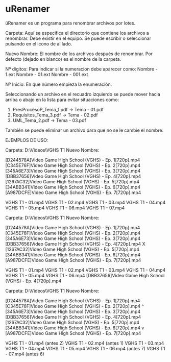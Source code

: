 # uRenamer

üRenamer es un programa para renombrar archivos por lotes. 

Carpeta: Aquí se especifica el directorio que contiene los archivos a
	renombrar. Debe existir en el equipo. Se puede escribir o seleccionar
	pulsando en el icono de al lado.

Nuevo Nombre: El nombre de los archivos después de renombrar. Por defecto
	(dejado en blanco) es el nombre de la carpeta. 

Nº digitos: Para indicar si la numeracion debe aparecer como:
	Nombre - 1.ext
	Nombre - 01.ext
	Nombre - 001.ext

Nº Inicio: En que número empieza la enumeración.


Seleccionando un archivo en el recuadro izquierdo se puede mover hacia arriba
o abajo en la lista para evitar situaciones como:

1. PresProcesoP_Tema_1.pdf      -> Tema - 01.pdf
2. Requisitos_Tema_3.pdf 	-> Tema - 02.pdf
3. UML_Tema_2.pdf		-> Tema - 03.pdf

También se puede eliminar un archivo para que no se le cambie el nombre.



EJEMPLOS DE USO:

Carpeta: D:\Videos\VGHS T1
Nuevo Nombre: 

[D244578A]Video Game High School (VGHS) - Ep. 1[720p].mp4
[C345E76F]Video Game High School (VGHS) - Ep. 2[720p].mp4
[345A6E73]Video Game High School (VGHS) - Ep. 3[720p].mp4
[DBB37656]Video Game High School (VGHS) - Ep. 4[720p].mp4
[1267AC32]Video Game High School (VGHS) - Ep. 5[720p].mp4
[34ABB341]Video Game High School (VGHS) - Ep. 6[720p].mp4
[A987DCFE]Video Game High School (VGHS) - Ep. 7[720p].mp4

VGHS T1 - 01.mp4
VGHS T1 - 02.mp4
VGHS T1 - 03.mp4
VGHS T1 - 04.mp4
VGHS T1 - 05.mp4
VGHS T1 - 06.mp4
VGHS T1 - 07.mp4



Carpeta: D:\Videos\VGHS T1
Nuevo Nombre: 

[D244578A]Video Game High School (VGHS) - Ep. 1[720p].mp4
[C345E76F]Video Game High School (VGHS) - Ep. 2[720p].mp4
[345A6E73]Video Game High School (VGHS) - Ep. 3[720p].mp4
[DBB37656]Video Game High School (VGHS) - Ep. 4[720p].mp4 X
[1267AC32]Video Game High School (VGHS) - Ep. 5[720p].mp4
[34ABB341]Video Game High School (VGHS) - Ep. 6[720p].mp4
[A987DCFE]Video Game High School (VGHS) - Ep. 7[720p].mp4

VGHS T1 - 01.mp4
VGHS T1 - 02.mp4
VGHS T1 - 03.mp4
VGHS T1 - 04.mp4
VGHS T1 - 05.mp4
VGHS T1 - 06.mp4
[DBB37656]Video Game High School (VGHS) - Ep. 4[720p].mp4



Carpeta: D:\Videos\VGHS T1
Nuevo Nombre: 

[D244578A]Video Game High School (VGHS) - Ep. 1[720p].mp4
[C345E76F]Video Game High School (VGHS) - Ep. 2[720p].mp4 ^
[345A6E73]Video Game High School (VGHS) - Ep. 3[720p].mp4
[DBB37656]Video Game High School (VGHS) - Ep. 4[720p].mp4
[1267AC32]Video Game High School (VGHS) - Ep. 5[720p].mp4
[34ABB341]Video Game High School (VGHS) - Ep. 6[720p].mp4 v
[A987DCFE]Video Game High School (VGHS) - Ep. 7[720p].mp4

VGHS T1 - 01.mp4 (antes 2)
VGHS T1 - 02.mp4 (antes 1)
VGHS T1 - 03.mp4
VGHS T1 - 04.mp4
VGHS T1 - 05.mp4
VGHS T1 - 06.mp4 (antes 7)
VGHS T1 - 07.mp4 (antes 6)



